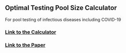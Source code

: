 ## Optimal Testing Pool Size Calculator

For pool testing of infectious diseases including COVID-19

### [Link to the Calculator](https://riteshsingh.github.io/poolsize/)
### [Link to the Paper](https://docs.google.com/document/d/1xPAgXCrUPFBrHzbiYNeRwE1XKSaVNxuhzn6d24dusrg/edit?usp=sharing)
